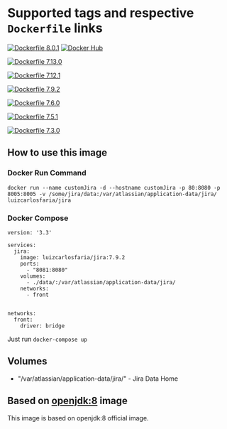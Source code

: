 # Supported tags and respective ```Dockerfile``` links
[![Dockerfile 8.0.1](https://img.shields.io/badge/Dockerfile-v8.0.1-blue.svg?style=flat)](https://github.com/docker-gallery/jira/blob/v.8.0.1/Dockerfile) [![Docker Hub](https://img.shields.io/badge/DockerHub-v8.0.1-blue.svg?style=flat)](https://hub.docker.com/r/luizcarlosfaria/jira/)


[![Dockerfile 7.13.0](https://img.shields.io/badge/Dockerfile-v7.13.0-lightgray.svg?style=flat)](https://github.com/docker-gallery/jira/blob/v.7.13.0/Dockerfile) 

[![Dockerfile 7.12.1](https://img.shields.io/badge/Dockerfile-v7.12.1-lightgray.svg?style=flat)](https://github.com/docker-gallery/jira/blob/v.7.12.1/Dockerfile) 

[![Dockerfile 7.9.2](https://img.shields.io/badge/Dockerfile-v7.9.2-lightgray.svg?style=flat)](https://github.com/docker-gallery/jira/blob/v.7.9.2/Dockerfile)

[![Dockerfile 7.6.0](https://img.shields.io/badge/Dockerfile-v7.6.0-lightgray.svg?style=flat)](https://github.com/docker-gallery/jira/blob/v.7.6.0/Dockerfile)

[![Dockerfile 7.5.1](https://img.shields.io/badge/Dockerfile-v7.5.1-lightgray.svg?style=flat)](https://github.com/docker-gallery/jira/blob/v.7.5.1/Dockerfile)

[![Dockerfile 7.3.0](https://img.shields.io/badge/Dockerfile-v7.3.0-lightgray.svg?style=flat)](https://github.com/docker-gallery/jira/blob/v.7.3.0/Dockerfile)




## How to use this image

### Docker Run Command

```
docker run --name customJira -d --hostname customJira -p 80:8080 -p 8005:8005 -v /some/jira/data:/var/atlassian/application-data/jira/ luizcarlosfaria/jira
```

### Docker Compose
```
version: '3.3'

services:
  jira:
    image: luizcarlosfaria/jira:7.9.2
    ports:
      - "8081:8080"
    volumes:
      - ./data/:/var/atlassian/application-data/jira/
    networks:
      - front


networks:
  front:
    driver: bridge
```
Just run ```docker-compose up```




## Volumes
* "/var/atlassian/application-data/jira/" - Jira Data Home

## Based on [openjdk:8](https://hub.docker.com/_/openjdk/) image
This image is based on openjdk:8 official image.
